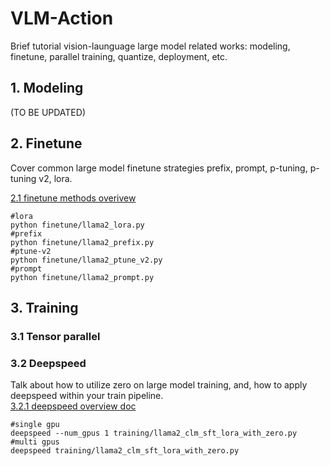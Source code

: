 
# VLM-Action
Brief tutorial vision-launguage large model related works: modeling, finetune, parallel training, quantize, deployment, etc.


## 1. Modeling
(TO BE UPDATED)

## 2. Finetune
Cover common large model finetune strategies prefix, prompt, p-tuning, p-tuning v2, lora. 

[2.1 finetune methods overivew](https://github.com/yzy-jumphigh/vlm-action/blob/main/finetune/overview.md)  

    #lora
    python finetune/llama2_lora.py
    #prefix
    python finetune/llama2_prefix.py
    #ptune-v2
    python finetune/llama2_ptune_v2.py
    #prompt
    python finetune/llama2_prompt.py

## 3. Training

### 3.1 Tensor parallel


### 3.2 Deepspeed
Talk about how to utilize zero on large model training, and, how to apply deepspeed within your train pipeline.    
[3.2.1 deepspeed overview doc](https://github.com/yzy-jumphigh/vlm-action/blob/main/training/zero_overview.md)   

    #single gpu
    deepspeed --num_gpus 1 training/llama2_clm_sft_lora_with_zero.py
    #multi gpus
    deepspeed training/llama2_clm_sft_lora_with_zero.py











